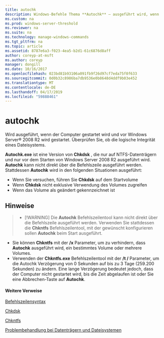 ```yaml
---
title: autochk
description: Windows-Befehle Thema **Autochk** – ausgeführt wird, wenn der Computer gestartet wird und vor dem Windows Server zu starten, um zu überprüfen, ob die logische Integrität eines Dateisystems.
ms.custom: na
ms.prod: windows-server-threshold
ms.reviewer: na
ms.suite: na
ms.technology: manage-windows-commands
ms.tgt_pltfrm: na
ms.topic: article
ms.assetid: 8787e6a3-f023-4ea5-b2d1-61c6876d8aff
author: coreyp-at-msft
ms.author: coreyp
manager: dongill
ms.date: 10/16/2017
ms.openlocfilehash: 023bd81b93106a091fb9f26d97cf7eda75f0f633
ms.sourcegitcommit: 0d0b32c8986ba7db9536e0b8648d4ddf9b03e452
ms.translationtype: MT
ms.contentlocale: de-DE
ms.lasthandoff: 04/17/2019
ms.locfileid: "59888461"
---
```

# <a name="autochk"></a>autochk



Wird ausgeführt, wenn der Computer gestartet wird und vor Windows Server® 2008 R2 wird gestartet. Überprüfen Sie, ob die logische Integrität eines Dateisystems.

**Autochk.exe** ist eine Version von **Chkdsk** , die nur auf NTFS-Datenträgern und nur vor dem Starten von Windows Server 2008 R2 ausgeführt wird. **Autochk** kann nicht direkt über die Befehlszeile ausgeführt werden. Stattdessen **Autochk** wird in den folgenden Situationen ausgeführt:
-   Wenn Sie versuchen, führen Sie **Chkdsk** auf dem Startvolume
-   Wenn **Chkdsk** nicht exklusive Verwendung des Volumes zugreifen
-   Wenn das Volume als geändert gekennzeichnet ist

## <a name="remarks"></a>Hinweise

> -   [!WARNING]
>     Die **Autochk** Befehlszeilentool kann nicht direkt über die Befehlszeile ausgeführt werden. Verwenden Sie stattdessen die **Chkntfs** Befehlszeilentool, mit der gewünscht konfigurieren sollen **Autochk** beim Start ausgeführt.
-   Sie können **Chkntfs** mit der **/x** Parameter, um zu verhindern, dass **Autochk** ausgeführt wird, ein bestimmtes Volume oder mehrere Volumes.
-   Verwenden der **Chkntfs.exe** Befehlszeilentool mit der **/t /** Parameter, um die Autochk Verzögerung von 0 Sekunden auf bis zu 3 Tage (259.200 Sekunden) zu ändern. Eine lange Verzögerung bedeutet jedoch, dass der Computer nicht gestartet wird, bis die Zeit abgelaufen ist oder Sie eine Abbrechen-Taste auf **Autochk**.

#### <a name="additional-references"></a>Weitere Verweise

[Befehlszeilensyntax](command-line-syntax-key.md)

[Chkdsk](chkdsk.md)

[Chkntfs](chkntfs.md)

[Problembehandlung bei Datenträgern und Dateisystemen](https://go.microsoft.com/fwlink/?LinkId=4527)